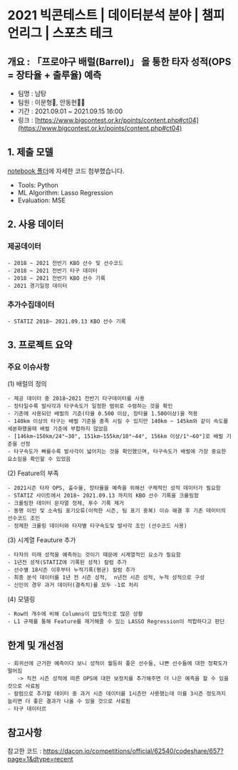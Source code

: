# 2021 빅콘테스트 | 데이터분석 분야 | 챔피언리그 | 스포츠 테크
## 개요 : 「프로야구 배럴(Barrel)」 을 통한 타자 성적(OPS = 장타율 + 출루율) 예측
- 팀명 : 남탕
- 팀원 : 이문형🤴, 안동현👨‍💻
- 기간 : 2021.09.01 ~ 2021.09.15 16:00
- 링크 : [https://www.bigcontest.or.kr/points/content.php#ct04](https://www.bigcontest.or.kr/points/content.php#ct04)

## 1. 제출 모델
[notebook 폴더](https://github.com/DonghyunAnn/BigContest-ChampionLeague-SportsTech/tree/master/notebook)에 자세한 코드 첨부했습니다.
- Tools: Python
- ML Algorithm: Lasso Regression
- Evaluation: MSE

## 2. 사용 데이터
### 제공데이터
```
- 2018 ~ 2021 전반기 KBO 선수 및 선수코드
- 2018 ~ 2021 전반기 타구 데이터
- 2018 ~ 2021 전반기 KBO 선수 기록
- 2021 경기일정 데이터
```

### 추가수집데이터
```
- STATIZ 2018~ 2021.09.13 KBO 선수 기록 
```

## 3. 프로젝트 요약
### 주요 이슈사항
(1) 배럴의 정의
```
- 제공 데이터 중 2018~2021 전반기 타구데이터를 사용 
- 장타일수록 발사각과 타구속도가 일정한 범위로 수렴하는 것을 확인
- 기존에 사용되던 배럴의 기준(타율 0.500 이상, 장타율 1.500이상)을 적용
- 140km 이상의 타구는 배럴 기준을 충족 시킬 수 있지만 140km ~ 145km와 같이 속도를 세분화했을때 배럴 기준에 부합하지 않았음
- [146km~150km/24°~30°, 151km~155km/10°~44°, 156km 이상/1°~60°]로 배럴 기준을 선정
- 타구속도가 빠를수록 발사각이 넓어지는 것을 확인했으며, 타구속도가 배럴에 가장 중요한 요소임을 확인할 수 있었음
```

(2) Feature의 부족
```
- 2021시즌 타자 OPS, 출수율, 장타율을 예측을 위해선 구체적인 성적 데이터가 필요함
- STATIZ 사이트에서 2018~ 2021.09.13 까지의 KBO 선수 기록을 크롤링함
- 크롤링한 데이터 문자열 정제, 투수 기록 제거
- 동명 이인 및 소속팀 표기오류(이적한 시즌, 팀 표기 중복) 이슈 해결 후 기존 데이터의 선수코드 조인
- 정제한 크롤링 데이터와 타자별 타구속도및 발사각 조인 (선수코드 사용)
```

(3) 시계열 Feauture 추가
```
- 타자의 미래 성적을 예측하는 것이기 때문에 시계열적인 요소가 필요함
- 1년전 성적(STATIZ에 기록된 성적) 칼럼 추가
- 선수별 18시즌 이후부터 누적기록(평균) 칼럼 추가
- 최종 분석 데이터를 1년 전 시즌 성적,  n년전 시즌 성적, 누적 성적으로 구성
- 신인의 경우 과거 데이터(결측치)를 모두 -1로 처리
```

(4) 모델링
```
- Row의 개수에 비해 Columns이 압도적으로 많은 상황
- L1 규제를 통해 Feature를 제거해줄 수 있는 LASSO Regression이 적합하다고 판단
```

## 한계 및 개선점
```
- 회귀선에 근거한 예측이다 보니 성적이 월등히 좋은 선수들, 나쁜 선수들에 대한 정확도가 떨어짐
   -> 직전 시즌 성적에 따른 OPS에 대한 보정치를 추가해주면 더 나은 예측을 할 수 있을 것으로 사료됨
- 칼럼으로 추가할 데이터 중 과거 시즌 데이터를 1시즌만 사용했는데 이를 3시즌 정도까지 늘리면 더 좋은 결과가 나올 수 있을 것으로 사료됨
- 타구 데이터르 
```

## 참고사항
참고한 코드 : https://dacon.io/competitions/official/62540/codeshare/657?page=1&dtype=recent
